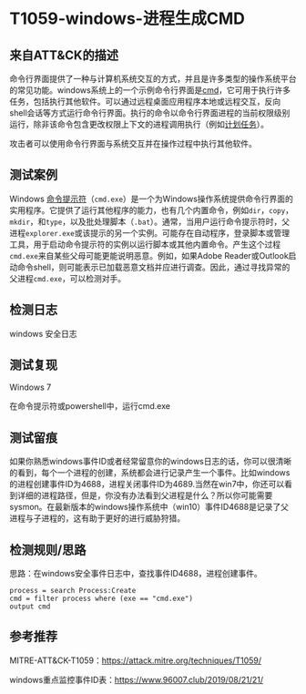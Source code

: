 # T1059-windows-进程生成CMD

## 来自ATT&CK的描述

命令行界面提供了一种与计算机系统交互的方式，并且是许多类型的操作系统平台的常见功能。windows系统上的一个示例命令行界面是[cmd](https://attack.mitre.org/software/S0106)，它可用于执行许多任务，包括执行其他软件。可以通过远程桌面应用程序本地或远程交互，反向shell会话等方式运行命令行界面。执行的命令以命令行界面进程的当前权限级别运行，除非该命令包含更改权限上下文的进程调用执行（例如[计划任务](https://attack.mitre.org/techniques/T1053)）。

攻击者可以使用命令行界面与系统交互并在操作过程中执行其他软件。

## 测试案例

Windows [命令提示符](https://en.wikipedia.org/wiki/cmd.exe)（`cmd.exe`）是一个为Windows操作系统提供命令行界面的实用程序。它提供了运行其他程序的能力，也有几个内置命令，例如`dir`，`copy`，`mkdir`，和`type`，以及批处理脚本（`.bat`）。通常，当用户运行命令提示符时，父进程`explorer.exe`或该提示的另一个实例。可能存在自动程序，登录脚本或管理工具，用于启动命令提示符的实例以运行脚本或其他内置命令。产生这个过程`cmd.exe`来自某些父母可能更能说明恶意。例如，如果Adobe Reader或Outlook启动命令shell，则可能表示已加载恶意文档并应进行调查。因此，通过寻找异常的父进程`cmd.exe`，可以检测对手。

## 检测日志

windows 安全日志

## 测试复现

Windows 7

在命令提示符或powershell中，运行cmd.exe

## 测试留痕

如果你熟悉windows事件ID或者经常留意你的windows日志的话，你可以很清晰的看到，每个一个进程的创建，系统都会进行记录产生一个事件。比如windows的进程创建事件ID为4688，进程关闭事件ID为4689.当然在win7中，你还可以看到详细的进程路径，但是，你没有办法看到父进程是什么？所以你可能需要sysmon。在最新版本的windows操作系统中（win10）事件ID4688是记录了父进程与子进程的，这有助于更好的进行威胁狩猎。

## 检测规则/思路

思路：在windows安全事件日志中，查找事件ID4688，进程创建事件。

```
process = search Process:Create
cmd = filter process where (exe == "cmd.exe")
output cmd
```

## 参考推荐

MITRE-ATT&CK-T1059：https://attack.mitre.org/techniques/T1059/

windows重点监控事件ID表：https://www.96007.club/2019/08/21/21/

